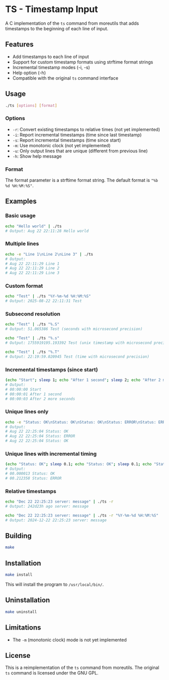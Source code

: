# TS - Timestamp Input

A C implementation of the `ts` command from moreutils that adds timestamps to the beginning of each line of input.

## Features

- Add timestamps to each line of input
- Support for custom timestamp formats using strftime format strings
- Incremental timestamp modes (-i, -s)
- Help option (-h)
- Compatible with the original `ts` command interface

## Usage

```bash
./ts [options] [format]
```

### Options

- `-r`: Convert existing timestamps to relative times (not yet implemented)
- `-i`: Report incremental timestamps (time since last timestamp)
- `-s`: Report incremental timestamps (time since start)
- `-m`: Use monotonic clock (not yet implemented)
- `-u`: Only output lines that are unique (different from previous line)
- `-h`: Show help message

### Format

The format parameter is a strftime format string. The default format is `"%b %d %H:%M:%S"`.

## Examples

### Basic usage
```bash
echo "Hello world" | ./ts
# Output: Aug 22 22:11:28 Hello world
```

### Multiple lines
```bash
echo -e "Line 1\nLine 2\nLine 3" | ./ts
# Output:
# Aug 22 22:11:29 Line 1
# Aug 22 22:11:29 Line 2
# Aug 22 22:11:29 Line 3
```

### Custom format
```bash
echo "Test" | ./ts "%Y-%m-%d %H:%M:%S"
# Output: 2025-08-22 22:11:31 Test
```

### Subsecond resolution
```bash
echo "Test" | ./ts "%.S"
# Output: 51.065386 Test (seconds with microsecond precision)

echo "Test" | ./ts "%.s"
# Output: 1755919195.193392 Test (unix timestamp with microsecond precision)

echo "Test" | ./ts "%.T"
# Output: 22:19:59.020945 Test (time with microsecond precision)
```

### Incremental timestamps (since start)
```bash
(echo "Start"; sleep 1; echo "After 1 second"; sleep 2; echo "After 2 more seconds") | ./ts -s
# Output:
# 00:00:00 Start
# 00:00:01 After 1 second
# 00:00:03 After 2 more seconds
```

### Unique lines only
```bash
echo -e "Status: OK\nStatus: OK\nStatus: OK\nStatus: ERROR\nStatus: ERROR\nStatus: OK" | ./ts -u
# Output:
# Aug 22 22:25:04 Status: OK
# Aug 22 22:25:04 Status: ERROR
# Aug 22 22:25:04 Status: OK
```

### Unique lines with incremental timing
```bash
(echo "Status: OK"; sleep 0.1; echo "Status: OK"; sleep 0.1; echo "Status: ERROR") | ./ts -u -s "%.S"
# Output:
# 00.000013 Status: OK
# 00.212358 Status: ERROR
```

### Relative timestamps
```bash
echo "Dec 22 22:25:23 server: message" | ./ts -r
# Output: 242d23h ago server: message

echo "Dec 22 22:25:23 server: message" | ./ts -r "%Y-%m-%d %H:%M:%S"
# Output: 2024-12-22 22:25:23 server: message
```

## Building

```bash
make
```

## Installation

```bash
make install
```

This will install the program to `/usr/local/bin/`.

## Uninstallation

```bash
make uninstall
```

## Limitations

- The `-m` (monotonic clock) mode is not yet implemented

## License

This is a reimplementation of the `ts` command from moreutils. The original `ts` command is licensed under the GNU GPL. 